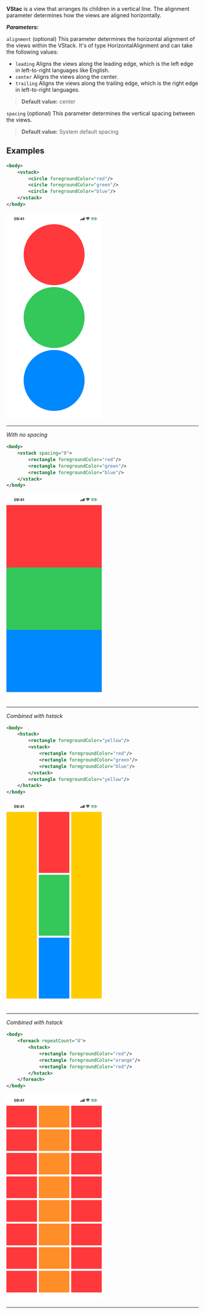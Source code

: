 **VStac** is a view that arranges its children in a vertical line. The alignment parameter determines how the views are aligned horizontally.

***Parameters:***

`alignment` (optional) This parameter determines the horizontal alignment of the views within the VStack. It's of type HorizontalAlignment and can take the following values:
* `leading` Aligns the views along the leading edge, which is the left edge in left-to-right languages like English.
* `center` Aligns the views along the center.
* `trailing` Aligns the views along the trailing edge, which is the right edge in left-to-right languages.

> **Default value:** center

`spacing` (optional) This parameter determines the vertical spacing between the views.
> **Default value:** System default spacing

## Examples



```xml
<body>
    <vstack>
        <circle foregroundColor="red"/>
        <circle foregroundColor="green"/>
        <circle foregroundColor="blue"/>
    </vstack>
</body>
```

<img src="/Screenshots/Views/Layout/vstack_1.png" width="250" alt="Screenshot">





---
*With no spacing*

```xml
<body>
    <vstack spacing="0">
        <rectangle foregroundColor="red"/>
        <rectangle foregroundColor="green"/>
        <rectangle foregroundColor="blue"/>
    </vstack>
</body>
```

<img src="/Screenshots/Views/Layout/vstack_2.png" width="250" alt="Screenshot">





---
*Combined with hstack*

```xml
<body>
    <hstack>
        <rectangle foregroundColor="yellow"/>
        <vstack>
            <rectangle foregroundColor="red"/>
            <rectangle foregroundColor="green"/>
            <rectangle foregroundColor="blue"/>
        </vstack>
        <rectangle foregroundColor="yellow"/>
    </hstack>
</body>
```

<img src="/Screenshots/Views/Layout/vstack_3.png" width="250" alt="Screenshot">





---
*Combined with hstack*

```xml
<body>
    <foreach repeatCount="8">
        <hstack>
            <rectangle foregroundColor="red"/>
            <rectangle foregroundColor="orange"/>
            <rectangle foregroundColor="red"/>
        </hstack>
    </foreach>
</body>
```

<img src="/Screenshots/Views/Layout/vstack_4.png" width="250" alt="Screenshot">





---
